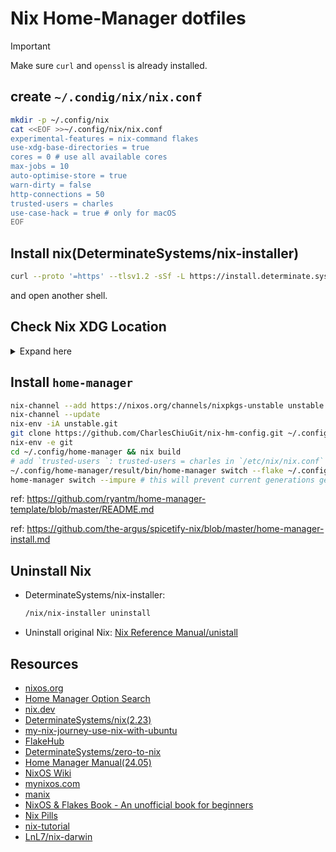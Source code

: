 # Nix Home-Manager dotfiles

> [!IMPORTANT]  
> Make sure `curl` and `openssl` is already installed.

## create `~/.condig/nix/nix.conf`

```sh
mkdir -p ~/.config/nix
cat <<EOF >>~/.config/nix/nix.conf
experimental-features = nix-command flakes
use-xdg-base-directories = true
cores = 0 # use all available cores
max-jobs = 10
auto-optimise-store = true
warn-dirty = false
http-connections = 50
trusted-users = charles
use-case-hack = true # only for macOS
EOF
```

## Install nix(DeterminateSystems/nix-installer)

```sh
curl --proto '=https' --tlsv1.2 -sSf -L https://install.determinate.systems/nix | sh -s -- install
```

and open another shell.

## Check Nix XDG Location

<details>
  <summary>Expand here</summary>
    
    ```bash
    nix_state_home=${XDG_STATE_HOME-$HOME/.local/state}/nix

    if [[! -d $nix_state_home]]; then
    mkdir -p $nix_state_home
    fi

    if [[-f $HOME/.nix-profile]]; then
    mv $HOME/.nix-profile $nix_state_home/profile
    fi
    if [[-f $HOME/.nix-defexpr]]; then
    mv $HOME/.nix-defexpr $nix_state_home/defexpr
    fi
    if [[-f $HOME/.nix-channels]]; then
    mv $HOME/.nix-channels $nix_state_home/channels
    fi
    ```

</details>

## Install `home-manager`

```sh
nix-channel --add https://nixos.org/channels/nixpkgs-unstable unstable
nix-channel --update
nix-env -iA unstable.git
git clone https://github.com/CharlesChiuGit/nix-hm-config.git ~/.config/home-manager
nix-env -e git
cd ~/.config/home-manager && nix build
# add `trusted-users `: trusted-users = charles in `/etc/nix/nix.conf`
~/.config/home-manager/result/bin/home-manager switch --flake ~/.config/home-manager --impure
home-manager switch --impure # this will prevent current generations get clean up w/ gc`
```

ref: https://github.com/ryantm/home-manager-template/blob/master/README.md

ref: https://github.com/the-argus/spicetify-nix/blob/master/home-manager-install.md

## Uninstall Nix

- DeterminateSystems/nix-installer:

  ```sh
  /nix/nix-installer uninstall
  ```

- Uninstall original Nix: [Nix Reference Manual/unistall](https://nix.dev/manual/nix/2.22/installation/uninstall)

## Resources

- [nixos.org](https://nixos.org/)
- [Home Manager Option Search](https://home-manager-options.extranix.com/)
- [nix.dev](https://nix.dev/)
- [DeterminateSystems/nix(2.23)](https://github.com/DeterminateSystems/nix-installer)
- [my-nix-journey-use-nix-with-ubuntu](https://tech.aufomm.com/my-nix-journey-use-nix-with-ubuntu/)
- [FlakeHub](https://flakehub.com/)
- [DeterminateSystems/zero-to-nix](https://zero-to-nix.com/)
- [Home Manager Manual(24.05)](https://nix-community.github.io/home-manager/)
- [NixOS Wiki](https://wiki.nixos.org/wiki/NixOS_Wiki)
- [mynixos.com](https://mynixos.com/)
- [manix](https://github.com/nix-community/manix)
- [NixOS & Flakes Book - An unofficial book for beginners](https://nixos-and-flakes.thiscute.world/)
- [Nix Pills](https://nixos.org/guides/nix-pills/)
- [nix-tutorial](https://nix-tutorial.gitlabpages.inria.fr/nix-tutorial/getting-started.html)
- [LnL7/nix-darwin](https://github.com/LnL7/nix-darwin)
